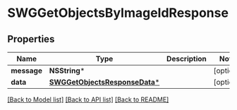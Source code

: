 # SWGGetObjectsByImageIdResponse

## Properties
Name | Type | Description | Notes
------------ | ------------- | ------------- | -------------
**message** | **NSString*** |  | [optional] 
**data** | [**SWGGetObjectsResponseData***](SWGGetObjectsResponseData.md) |  | [optional] 

[[Back to Model list]](../README.md#documentation-for-models) [[Back to API list]](../README.md#documentation-for-api-endpoints) [[Back to README]](../README.md)


